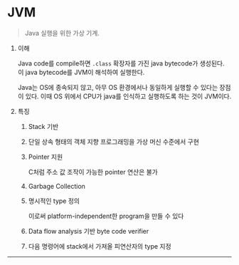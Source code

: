 # JVM

> Java 실행을 위한 가상 기계.

1. 이해

   Java code를 compile하면 `.class` 확장자를 가진 java bytecode가 생성된다. 이 java bytecode를 JVM이 해석하여 실행한다.

   Java는 OS에 종속되지 않고, 아무 OS 환경에서나 동일하게 실행할 수 있다는 장점이 있다. 이때 OS 위에서 CPU가 java를 인식하고 실행하도록 하는 것이 JVM이다.

2. 특징

   1. Stack 기반

   2. 단일 상속 형태의 객체 지향 프로그래밍을 가상 머신 수준에서 구현

   3. Pointer 지원

      C처럼 주소 값 조작이 가능한 pointer 연산은 불가

   4. Garbage Collection

   5. 명시적인 type 정의

      이로써 platform-independent한 program을 만들 수 있다

   6. Data flow analysis 기반 byte code verifier

   7. 다음 명령어에 stack에서 가져올 피연산자의 type 지정

---
